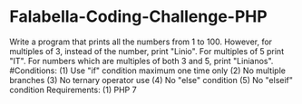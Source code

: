# Falabella-Coding-Challenge-PHP
Write a program that prints all the numbers from 1 to 100. However, for multiples of 3, instead of the number, print "Linio". For multiples of 5 print "IT". For numbers which are multiples of both 3 and 5, print "Linianos".  #Conditions:  (1) Use "if" condition maximum one time only (2) No multiple branches (3) No ternary operator use (4) No "else" condition (5) No "elseif" condition  Requirements: (1) PHP 7
